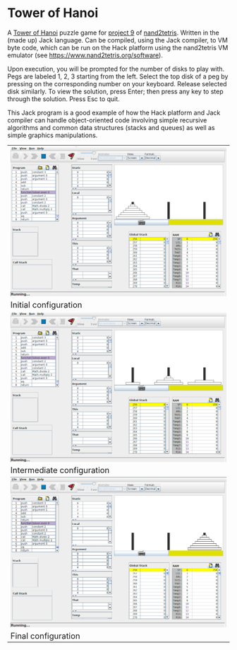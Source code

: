 # Tower of Hanoi

A [Tower of Hanoi](https://en.wikipedia.org/wiki/Tower_of_Hanoi) puzzle game for
[project 9](https://www.nand2tetris.org/project09) of [nand2tetris](https://www.nand2tetris.org). Written in the
(made up) Jack language. Can be compiled, using the Jack compiler, to VM byte code, which can be run on the Hack
platform using the nand2tetris VM emulator (see https://www.nand2tetris.org/software).

Upon execution, you will be prompted for the number of disks to play with. Pegs are labeled 1, 2, 3 starting from
the left. Select the top disk of a peg by pressing on the corresponding number on your keyboard. Release selected
disk similarly. To view the solution, press Enter; then press any key to step through the solution. Press Esc to quit.

This Jack program is a good example of how the Hack platform and Jack compiler can handle object-oriented code
involving simple recursive algorithms and common data structures (stacks and queues) as well as simple graphics
manipulations.

<table style="width:100%">
	<!-- Images -->
	<tr><td><img src="images/toh1.png" style="width:100%" /></td></tr>
	<!-- Captions -->
	<tr><td><font size="4">Initial configuration</font></td></tr>
	<!-- Images -->
	<tr><td><img src="images/toh2.png" style="width:100%" /></td></tr>
	<!-- Captions -->
	<tr><td><font size="4">Intermediate configuration</font></td></tr>
	<!-- Images -->
	<tr><td><img src="images/toh3.png" style="width:100%" /></td></tr>
	<!-- Captions -->
	<tr><td><font size="4">Final configuration</font></td></tr>
</table>
